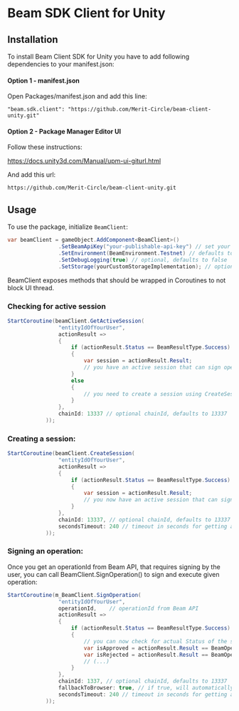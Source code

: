 # Beam SDK Client for Unity

## Installation
To install Beam Client SDK for Unity you have to add following dependencies to your manifest.json:  

#### Option 1 - manifest.json

Open Packages/manifest.json and add this line:

```
"beam.sdk.client": "https://github.com/Merit-Circle/beam-client-unity.git"
```

#### Option 2 - Package Manager Editor UI

Follow these instructions:

https://docs.unity3d.com/Manual/upm-ui-giturl.html

And add this url:  
```
https://github.com/Merit-Circle/beam-client-unity.git
```


## Usage
To use the package, initialize `BeamClient`:
```csharp
var beamClient = gameObject.AddComponent<BeamClient>()
                .SetBeamApiKey("your-publishable-api-key") // set your Publishable(!) API key
                .SetEnvironment(BeamEnvironment.Testnet) // defaults to Testnet
                .SetDebugLogging(true) // optional, defaults to false
                .SetStorage(yourCustomStorageImplementation); // optional, defaults to PlayerPrefs storage;
```
BeamClient exposes methods that should be wrapped in Coroutines to not block UI thread.

### Checking for active session

```csharp
StartCoroutine(beamClient.GetActiveSession(
                "entityIdOfYourUser",
                actionResult =>
                {
                    if (actionResult.Status == BeamResultType.Success)
                    {
                        var session = actionResult.Result;
                        // you have an active session that can sign operations
                    }
                    else
                    {
                        // you need to create a session using CreateSession(), or User will sign operations using browser
                    }
                },
                chainId: 13337 // optional chainId, defaults to 13337
            ));
```

### Creating a session:
```csharp
StartCoroutine(beamClient.CreateSession(
                "entityIdOfYourUser",
                actionResult =>
                {
                    if (actionResult.Status == BeamResultType.Success)
                    {
                        var session = actionResult.Result;
                        // you now have an active session that can sign operations
                    }
                },
                chainId: 13337, // optional chainId, defaults to 13337
                secondsTimeout: 240 // timeout in seconds for getting a result of Session signing from the browser
            ));
```

### Signing an operation:
Once you get an operationId from Beam API, that requires signing by the user, you can call BeamClient.SignOperation() to sign and execute given operation:
```csharp
StartCoroutine(m_BeamClient.SignOperation(
                "entityIdOfYourUser",
                operationId,    // operationId from Beam API
                actionResult =>
                {
                    if (actionResult.Status == BeamResultType.Success)
                    {
                        // you can now check for actual Status of the signing f.e.:
                        var isApproved = actionResult.Result == BeamOperationStatus.Executed;
                        var isRejected = actionResult.Result == BeamOperationStatus.Rejected;
                        // (...)
                    }
                },
                chainId: 1337, // optional chainId, defaults to 13337
                fallbackToBrowser: true, // if true, will automatically open browser for the user to sign the operation, if there is no valid session
                secondsTimeout: 240 // timeout in seconds for getting a result of message signing from the browser, used if there was no valid session
            ));
```